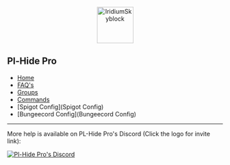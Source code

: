 <p align="center"><img src="https://cdn.discordapp.com/attachments/714088607161384980/714952041700655134/Nono_trans.png" width="85" height="85" title="IridiumSkyblock"></p>

## Pl-Hide Pro

* [Home](Home)
* [FAQ's](FAQ's)
* [Groups](Groups)
* [Commands](Commands)
* [Spigot Config](Spigot Config)
* [Bungeecord Config](Bungeecord Config)

***

More help is available on PL-Hide Pro's Discord (Click the logo for invite link):

[![Pl-Hide Pro's Discord](https://discordapp.com/assets/e4923594e694a21542a489471ecffa50.svg)]( https://discord.gg/N5GwQpU)